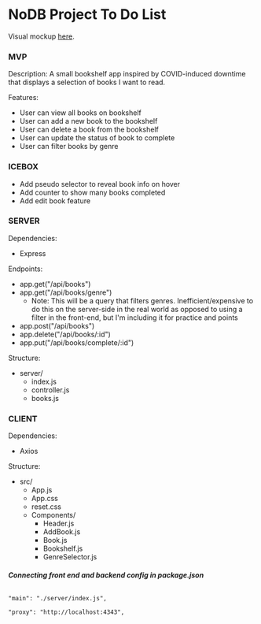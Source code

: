 # NoDB Project To Do List

Visual mockup <a href ="https://www.figma.com/file/T96hsjPDiG18zqsOp6WzwU/DevMtn---No-DB---Cozy-COVID-Bookshelf---Wireframe?node-id=0%3A1">here</a>.

### MVP
Description: A small bookshelf app inspired by COVID-induced downtime that displays a selection of books I want to read.


Features:
- User can view all books on bookshelf
- User can add a new book to the bookshelf
- User can delete a book from the bookshelf
- User can update the status of book to complete 
- User can filter books by genre

### ICEBOX
- Add pseudo selector to reveal book info on hover
- Add counter to show many books completed
- Add edit book feature

### SERVER
Dependencies:
- Express

Endpoints: 
- app.get("/api/books")
- app.get("/api/books/genre")
    - Note: This will be a query that filters genres. Inefficient/expensive to do this on the server-side in the real world as opposed to using a filter in the front-end, but I'm including it for practice and points
- app.post("/api/books")
- app.delete("/api/books/:id")
- app.put("/api/books/complete/:id")

Structure:
- server/
    - index.js
    - controller.js
    - books.js

### CLIENT
Dependencies:
- Axios

Structure:
- src/
    - App.js
    - App.css
    - reset.css
    - Components/
        - Header.js
        - AddBook.js
        - Book.js
        - Bookshelf.js
        - GenreSelector.js

#### ***Connecting front end and backend config in package.json***
<code>
"main": "./server/index.js", </br>
"proxy": "http://localhost:4343",
</code>
